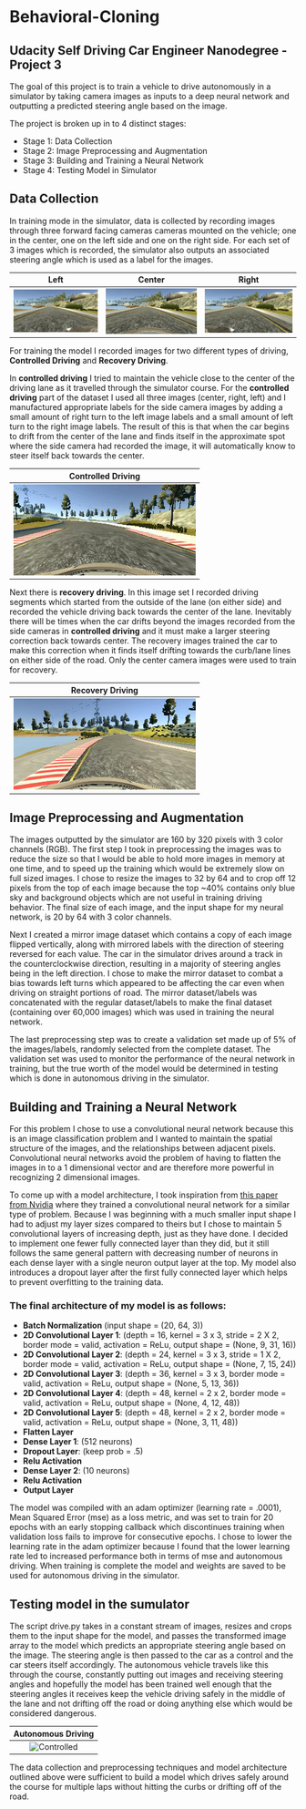 # Behavioral-Cloning
## Udacity Self Driving Car Engineer Nanodegree - Project 3
The goal of this project is to train a vehicle to drive autonomously in a simulator by taking camera images as inputs to a deep neural network and outputting a predicted steering angle based on the image. 

The project is broken up in to 4 distinct stages:
- Stage 1: Data Collection
- Stage 2: Image Preprocessing and Augmentation
- Stage 3: Building and Training a Neural Network
- Stage 4: Testing Model in Simulator

## Data Collection
In training mode in the simulator, data is collected by recording images through three forward facing cameras cameras mounted on the vehicle; one in the center, one on the left side and one on the right side. For each set of 3 images which is recorded, the simulator also outputs an associated steering angle which is used as a label for the images. 

| Left          | Center        | Right  |
| ------------- |:-------------:| ------|
|![Left](./Images/Left.jpg) | ![Center](./Images/Center.jpg) | ![Right](./Images/Right.jpg)

For training the model I recorded images for two different types of driving, **Controlled Driving** and **Recovery Driving**. 

In **controlled driving** I tried to maintain the vehicle close to the center of the driving lane as it travelled through the simulator course. For the **controlled driving** part of the dataset I used all three images (center, right, left) and I manufactured appropriate labels for the side camera images by adding a small amount of right turn to the left image labels and a small amount of left turn to the right image labels. The result of this is that when the car begins to drift from the center of the lane and finds itself in the approximate spot where the side camera had recorded the image, it will automatically know to steer itself back towards the center. 

| Controlled  Driving  | 
|:--------------------:| 
|![Controlled](./Images/Controlled.gif)| 

Next there is **recovery driving**. In this image set I recorded driving segments which started from the outside of the lane (on either side) and recorded the vehicle driving back towards the center of the lane. Inevitably there will be times when the car drifts beyond the images recorded from the side cameras in **controlled driving** and it must make a larger steering  correction back towards center. The recovery images trained the car to make this correction when it finds itself drifting towards the curb/lane lines on either side of the road. Only the center camera images were used to train for recovery. 

| Recovery  Driving  | 
|:------------------:| 
|![Recovery](./Images/Recovery.gif)|

## Image Preprocessing and Augmentation
The images outputted by the simulator are 160 by 320 pixels with 3 color channels (RGB). The first step I took in preprocessing the images was to reduce the size so that I would be able to hold more images in memory at one time, and to speed up the training which would be extremely slow on full sized images. I chose to resize the images to 32 by 64 and to crop off 12 pixels from the top of each image because the top ~40% contains only blue sky and background objects which are not useful in training driving behavior. The final size of each image, and the input shape for my neural network, is 20 by 64 with 3 color channels.

Next I created a mirror image dataset which contains a copy of each image flipped vertically, along with mirrored labels with the direction of steering reversed for each value. The car in the simulator drives around a track in the counterclockwise direction, resulting in a majority of steering angles being in the left direction. I chose to make the mirror dataset to combat a bias towards left turns which appeared to be affecting the car even when driving on straight portions of road. The mirror dataset/labels was concatenated with the regular dataset/labels to make the final dataset (containing over 60,000 images) which was used in training the neural network.

The last preprocessing step was to create a validation set made up of 5% of the images/labels, randomly selected from the complete dataset. The validation set was used to monitor the performance of the neural network in training, but the true worth of the model would be determined in testing which is done in autonomous driving in the simulator. 

## Building and Training a Neural Network
For this problem I chose to use a convolutional neural network because  this is an image classification problem and I wanted to maintain the spatial structure of the images, and the relationships between adjacent pixels. Convolutional neural networks avoid the problem of having to flatten the images in to a 1 dimensional vector and are therefore more powerful in recognizing 2 dimensional images.

To come up with a model architecture, I took inspiration from 
[this paper from Nvidia](http://images.nvidia.com/content/tegra/automotive/images/2016/solutions/pdf/end-to-end-dl-using-px.pdf) where they trained a convolutional neural network for a similar type of problem. Because I was beginning with a much smaller input shape I had to adjust my layer sizes compared to theirs but I chose to maintain 5 convolutional layers of increasing depth, just as they have done. I decided to implement one fewer fully connected layer than they did, but it still follows the same general pattern with decreasing number of neurons in each dense layer with a single neuron output layer at the top. My model also introduces a dropout layer after the first fully connected layer which helps to prevent overfitting to the training data. 

### The final architecture of my model is as follows:
- **Batch Normalization** (input shape = (20, 64, 3))
- **2D Convolutional Layer 1**: (depth = 16, kernel = 3 x 3, stride = 2 X 2, border mode = valid, activation = ReLu, output shape = (None, 9, 31, 16))
- **2D Convolutional Layer 2**: (depth = 24, kernel = 3 x 3, stride = 1 X 2, border mode = valid, activation = ReLu, output shape = (None, 7, 15, 24))
- **2D Convolutional Layer 3**: (depth = 36, kernel = 3 x 3, border mode = valid, activation = ReLu, output shape = (None, 5, 13, 36))
- **2D Convolutional Layer 4**: (depth = 48, kernel = 2 x 2, border mode = valid, activation = ReLu, output shape = (None, 4, 12, 48))
- **2D Convolutional Layer 5**: (depth = 48, kernel = 2 x 2, border mode = valid, activation = ReLu, output shape = (None, 3, 11, 48))
- **Flatten Layer**
- **Dense Layer 1**: (512 neurons)
- **Dropout Layer**: (keep prob = .5)
- **Relu Activation**
- **Dense Layer 2**: (10 neurons)
- **Relu Activation**
- **Output Layer** 

The model was compiled with an adam optimizer (learning rate = .0001), Mean Squared Error (mse) as a loss metric, and was set to train for 20 epochs with an early stopping callback which discontinues training when validation loss fails to improve for consecutive epochs. I chose to lower the learning rate in the adam optimizer because I found that the lower learning rate led to increased performance both in terms of mse and autonomous driving. When training is complete the model and weights are saved to be used for autonomous driving in the simulator.

## Testing model in the sumulator
The script drive.py takes in a constant stream of images, resizes and crops them to the input shape for the model, and passes the transformed image array to the model which predicts an appropriate steering angle based on the image. The steering angle is then passed to the car as a control and the car steers itself accordingly. The autonomous vehicle travels like this through the course, constantly putting out images and receiving steering angles and hopefully the model has been trained well enough that the steering angles it receives keep the vehicle driving safely in the middle of the lane and not drifting off the road or doing anything else which would be considered dangerous. 

| Autonomous  Driving  | 
|:--------------------:| 
|![Controlled](./Images/Autonomous.gif) | 

The data collection and preprocessing techniques and model architecture outlined above were sufficient to build a model which drives safely around the course for multiple laps without hitting the curbs or drifting off of the road.
